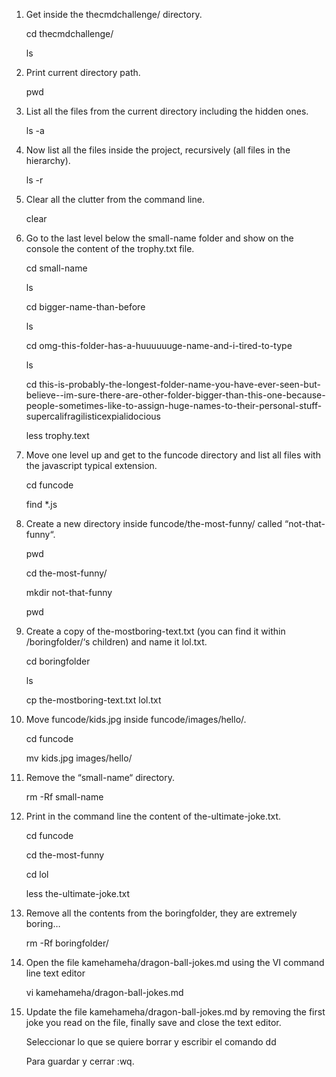 1.	Get inside the thecmdchallenge/ directory.

    cd thecmdchallenge/ 

    ls 


2.	Print current directory path.

    pwd

3.	List all the files from the current directory including the hidden ones.

    ls  -a


4.	Now list all the files inside the project, recursively (all files in the hierarchy).

    ls -r


5.	Clear all the clutter from the command line.

    clear


6.	Go to the last level below the small-name folder and show on the console the content of the trophy.txt file.

    cd small-name

    ls

    cd bigger-name-than-before

    ls

    cd omg-this-folder-has-a-huuuuuuge-name-and-i-tired-to-type

    ls

    cd this-is-probably-the-longest-folder-name-you-have-ever-seen-but-believe--im-sure-there-are-other-folder-bigger-than-this-one-because-people-sometimes-like-to-assign-huge-names-to-their-personal-stuff-supercalifragilisticexpialidocious

    less trophy.text


7.	Move one level up and get to the funcode directory and list all files with the javascript typical extension.

    cd funcode

    find *.js


8.	Create a new directory inside funcode/the-most-funny/ called “not-that-funny“.

    pwd

    cd the-most-funny/

    mkdir not-that-funny

    pwd


9.	Create a copy of the-mostboring-text.txt (you can find it within /boringfolder/‘s children) and name it lol.txt.

    cd boringfolder

    ls

    cp the-mostboring-text.txt lol.txt


10.	Move funcode/kids.jpg inside funcode/images/hello/.

    cd funcode

    mv kids.jpg images/hello/


11.	Remove the “small-name“ directory.

    rm -Rf small-name


12.	Print in the command line the content of the-ultimate-joke.txt.

    cd funcode

    cd the-most-funny

    cd lol

    less the-ultimate-joke.txt


13.	Remove all the contents from the boringfolder, they are extremely boring…

    rm -Rf boringfolder/


14.	Open the file kamehameha/dragon-ball-jokes.md using the VI command line text editor

    vi kamehameha/dragon-ball-jokes.md


15.	Update the file kamehameha/dragon-ball-jokes.md by removing the first joke you read on the file, finally save and close the text editor.

    Seleccionar lo que se quiere borrar y escribir  el comando dd
    
    Para guardar y cerrar :wq.

